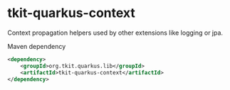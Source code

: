 # tkit-quarkus-context

Context propagation helpers used by other extensions like logging or jpa.

Maven dependency
```xml
<dependency>
    <groupId>org.tkit.quarkus.lib</groupId>
    <artifactId>tkit-quarkus-context</artifactId>
</dependency>
```